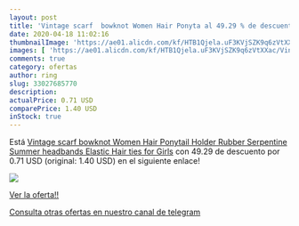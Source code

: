 ```yaml
---
layout: post
title: 'Vintage scarf  bowknot Women Hair Ponyta al 49.29 % de descuento'
date: 2020-04-18 11:02:16
thumbnailImage: 'https://ae01.alicdn.com/kf/HTB1Qjela.uF3KVjSZK9q6zVtXXac/Vintage-scarf-bowknot-Women-Hair-Ponytail-Holder-Rubber-Serpentine-Summer-headbands-Elastic-Hair-ties-for-Girls.jpg_350x350._SL200_.jpg'
images: [ 'https://ae01.alicdn.com/kf/HTB1Qjela.uF3KVjSZK9q6zVtXXac/Vintage-scarf-bowknot-Women-Hair-Ponytail-Holder-Rubber-Serpentine-Summer-headbands-Elastic-Hair-ties-for-Girls.jpg_350x350._SL200_.jpg' ]
comments: true
category: ofertas
author: ring
slug: 33027685770
description:
actualPrice: 0.71 USD
comparePrice: 1.40 USD
inStock: true
---
```


Está [Vintage scarf  bowknot Women Hair Ponytail Holder  Rubber Serpentine Summer headbands Elastic Hair ties for Girls](https://www.amazon.com/dp/33027685770/?tag=redken08-20) con 49.29 de descuento por 0.71 USD (original: 1.40 USD) en el siguiente enlace!

[![](https://ae01.alicdn.com/kf/HTB1Qjela.uF3KVjSZK9q6zVtXXac/Vintage-scarf-bowknot-Women-Hair-Ponytail-Holder-Rubber-Serpentine-Summer-headbands-Elastic-Hair-ties-for-Girls.jpg_350x350._SL200_.jpg)](https://www.amazon.com/dp/33027685770/?tag=redken08-20)

[Ver la oferta!!](https://www.amazon.com/dp/33027685770/?tag=redken08-20)

[Consulta otras ofertas en nuestro canal de telegram](https://t.me/s/ofertas25)

